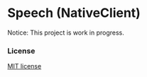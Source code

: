 # Speech (NativeClient)
Notice: This project is work in progress.

### License
[MIT license](./../LICENSE)
